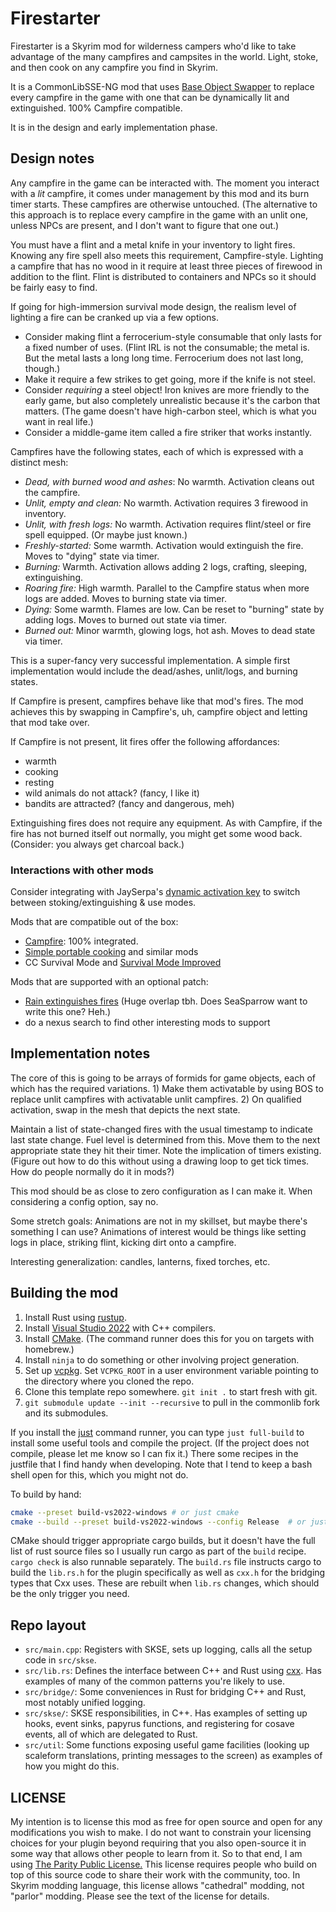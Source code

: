 # Firestarter

Firestarter is a Skyrim mod for wilderness campers who'd like to take advantage of the many campfires and campsites in the world. Light, stoke, and then cook on any campfire you find in Skyrim.

It is a CommonLibSSE-NG mod that uses [Base Object Swapper](https://www.nexusmods.com/skyrimspecialedition/mods/60805) to replace every campfire in the game with one that can be dynamically lit and extinguished. 100% Campfire compatible.

It is in the design and early implementation phase.

## Design notes

Any campfire in the game can be interacted with. The moment you interact with a *lit* campfire, it comes under management by this mod and its burn timer starts. These campfires are otherwise untouched. (The alternative to this approach is to replace every campfire in the game with an unlit one, unless NPCs are present, and I don't want to figure that one out.)

You must have a flint and a metal knife in your inventory to light fires. Knowing any fire spell also meets this requirement, Campfire-style. Lighting a campfire that has no wood in it require at least three pieces of firewood in addition to the flint. Flint is distributed to containers and NPCs so it should be fairly easy to find.

If going for high-immersion survival mode design, the realism level of lighting a fire can be cranked up via a few options.

- Consider making flint a ferrocerium-style consumable that only lasts for a fixed number of uses. (Flint IRL is not the consumable; the metal is. But the metal lasts a long long time. Ferrocerium does not last long, though.)
- Make it require a few strikes to get going, more if the knife is not steel.
- Consider *requiring* a steel object! Iron knives are more friendly to the early game, but also completely unrealistic because it's the carbon that matters. (The game doesn't have high-carbon steel, which is what you want in real life.)
- Consider a middle-game item called a fire striker that works instantly.

Campfires have the following states, each of which is expressed with a distinct mesh:

- *Dead, with burned wood and ashes*: No warmth. Activation cleans out the campfire.
- *Unlit, empty and clean:* No warmth. Activation requires 3 firewood in inventory.
- *Unlit, with fresh logs:* No warmth. Activation requires flint/steel or fire spell equipped. (Or maybe just known.)
- *Freshly-started:* Some warmth. Activation would extinguish the fire. Moves to "dying" state via timer.
- *Burning:* Warmth. Activation allows adding 2 logs, crafting, sleeping, extinguishing.
- *Roaring fire:* High warmth. Parallel to the Campfire status when more logs are added. Moves to burning state via timer.
- *Dying:* Some warmth. Flames are low. Can be reset to "burning" state by adding logs. Moves to burned out state via timer.
- *Burned out:* Minor warmth, glowing logs, hot ash. Moves to dead state via timer.

This is a super-fancy very successful implementation. A simple first implementation would include the dead/ashes, unlit/logs, and burning states.

If Campfire is present, campfires behave like that mod's fires. The mod achieves this by swapping in Campfire's, uh, campfire object and letting that mod take over.

If Campfire is not present, lit fires offer the following affordances:

- warmth
- cooking
- resting
- wild animals do not attack? (fancy, I like it)
- bandits are attracted? (fancy and dangerous, meh)

Extinguishing fires does not require any equipment. As with Campfire, if the fire has not burned itself out normally, you might get some wood back. (Consider: you always get charcoal back.)

### Interactions with other mods

Consider integrating with JaySerpa's [dynamic activation key](https://www.nexusmods.com/skyrimspecialedition/mods/96273) to switch between stoking/extinguishing & use modes.

Mods that are compatible out of the box:

- [Campfire](https://www.nexusmods.com/skyrimspecialedition/mods/667): 100% integrated.
- [Simple portable cooking](https://www.nexusmods.com/skyrimspecialedition/mods/101233) and similar mods
- CC Survival Mode and [Survival Mode Improved](https://www.nexusmods.com/skyrimspecialedition/mods/78244)

Mods that are supported with an optional patch:

- [Rain extinguishes fires](https://www.nexusmods.com/skyrimspecialedition/mods/80419) (Huge overlap tbh. Does SeaSparrow want to write this one? Heh.)
- do a nexus search to find other interesting mods to support

## Implementation notes

The core of this is going to be arrays of formids for game objects, each of which has the required variations. 1) Make them activatable by using BOS to replace unlit campfires with activatable unlit campfires. 2) On qualified activation, swap in the mesh that depicts the next state.

Maintain a list of state-changed fires with the usual timestamp to indicate last state change. Fuel level is determined from this. Move them to the next appropriate state they hit their timer. Note the implication of timers existing. (Figure out how to do this without using a drawing loop to get tick times. How do people normally do it in mods?)

This mod should be as close to zero configuration as I can make it. When considering a config option, say no.

Some stretch goals: Animations are not in my skillset, but maybe there's something I can use? Animations of interest would be things like setting logs in place, striking flint, kicking dirt onto a campfire.

Interesting generalization: candles, lanterns, fixed torches, etc.

## Building the mod

1. Install Rust using [rustup](https://rustup.rs).
2. Install [Visual Studio 2022](https://visualstudio.microsoft.com) with C++ compilers.
3. Install [CMake](https://cmake.org/download/). (The command runner does this for you on targets with homebrew.)
4. Install `ninja` to do something or other involving project generation.
5. Set up [vcpkg](https://github.com/microsoft/vcpkg). Set `VCPKG_ROOT` in a user environment variable pointing to the directory where you cloned the repo.
6. Clone this template repo somewhere. `git init .` to start fresh with git.
7. `git submodule update --init --recursive` to pull in the commonlib fork and its submodules.

If you install the [just](https://just.systems) command runner, you can type `just full-build` to install some useful tools and compile the project. (If the project does not compile, please let me know so I can fix it.) There some recipes in the justfile that I find handy when developing. Note that I tend to keep a bash shell open for this, which you might not do.

To build by hand:

```sh
cmake --preset build-vs2022-windows # or just cmake
cmake --build --preset build-vs2022-windows --config Release  # or just build
```

CMake should trigger appropriate cargo builds, but it doesn't have the full list of rust source files so I usually run cargo as part of the `build` recipe. `cargo check` is also runnable separately. The `build.rs` file instructs cargo to build the `lib.rs.h` for the plugin specifically as well as `cxx.h` for the bridging types that Cxx uses. These are rebuilt when `lib.rs` changes, which should be the only trigger you need.

## Repo layout

* `src/main.cpp`: Registers with SKSE, sets up logging, calls all the setup code in `src/skse`.
* `src/lib.rs`: Defines the interface between C++ and Rust using [cxx](https://cxx.rs). Has examples of many of the common patterns you're likely to use.
* `src/bridge/`: Some conveniences in Rust for bridging C++ and Rust, most notably unified logging.
* `src/skse/`: SKSE responsibilities, in C++. Has examples of setting up hooks, event sinks, papyrus functions, and registering for cosave events, all of which are delegated to Rust.
* `src/util`: Some functions exposing useful game facilities (looking up scaleform translations, printing messages to the screen) as examples of how you might do this.

## LICENSE

My intention is to license this mod as free for open source and open for any modifications you wish to make. I do not want to constrain your licensing choices for your plugin beyond requiring that you also open-source it in some way that allows other people to learn from it. So to that end, I am using [The Parity Public License.](https://paritylicense.com) This license requires people who build on top of this source code to share their work with the community, too. In Skyrim modding language, this license allows "cathedral" modding, not "parlor" modding. Please see the text of the license for details.

